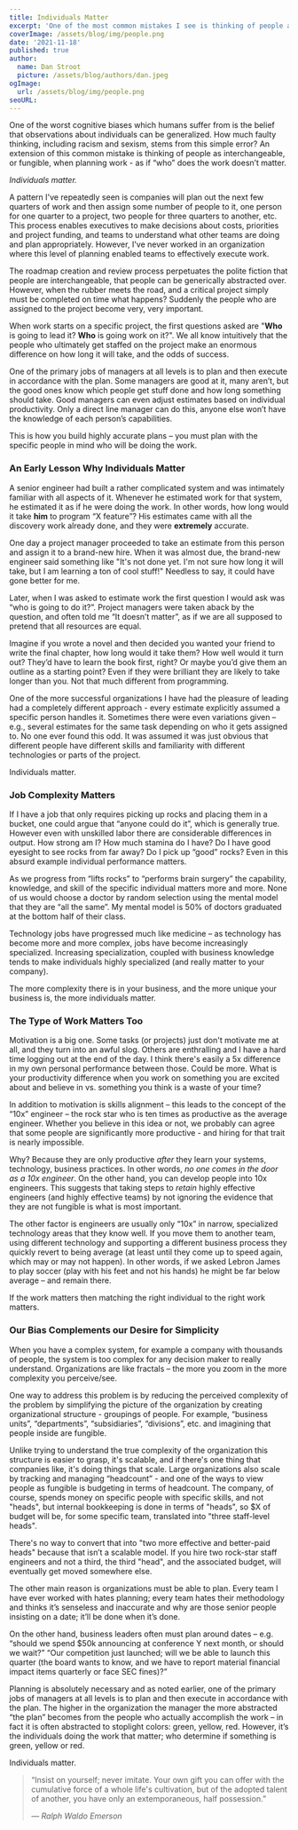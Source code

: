 ```yaml
---
title: Individuals Matter
excerpt: 'One of the most common mistakes I see is thinking of people as interchangeable, as if “who” doesn’t matter. Companies will plan out the next few quarters of work and then assign some number of people to it, one person for one quarter to a project, two people for three quarters to another, etc. The roadmap creation and review process perpetuates the polite fiction that people are interchangeable, that people can be generically abstracted over.'
coverImage: /assets/blog/img/people.png
date: '2021-11-18'
published: true
author:
  name: Dan Stroot
  picture: /assets/blog/authors/dan.jpeg
ogImage:
  url: /assets/blog/img/people.png
seoURL:
---
```


One of the worst cognitive biases which humans suffer from is the belief that observations about individuals can be generalized. How much faulty thinking, including racism and sexism, stems from this simple error? An extension of this common mistake is thinking of people as interchangeable, or fungible, when planning work - as if “who” does the work doesn’t matter.

_Individuals matter._

A pattern I've repeatedly seen is companies will plan out the next few quarters of work and then assign some number of people to it, one person for one quarter to a project, two people for three quarters to another, etc. This process enables executives to make decisions about costs, priorities and project funding, and teams to understand what other teams are doing and plan appropriately. However, I've never worked in an organization where this level of planning enabled teams to effectively execute work.

The roadmap creation and review process perpetuates the polite fiction that people are interchangeable, that people can be generically abstracted over. However, when the rubber meets the road, and a critical project simply must be completed on time what happens? Suddenly the people who are assigned to the project become very, very important.

When work starts on a specific project, the first questions asked are "**Who** is going to lead it? **Who** is going work on it?". We all know intuitively that the people who ultimately get staffed on the project make an enormous difference on how long it will take, and the odds of success.

One of the primary jobs of managers at all levels is to plan and then execute in accordance with the plan. Some managers are good at it, many aren’t, but the good ones know which people get stuff done and how long something should take. Good managers can even adjust estimates based on individual productivity. Only a direct line manager can do this, anyone else won’t have the knowledge of each person’s capabilities.

This is how you build highly accurate plans – you must plan with the specific people in mind who will be doing the work.

### An Early Lesson Why Individuals Matter

A senior engineer had built a rather complicated system and was intimately familiar with all aspects of it. Whenever he estimated work for that system, he estimated it as if he were doing the work. In other words, how long would it take **him** to program “X feature”? His estimates came with all the discovery work already done, and they were **extremely** accurate.

One day a project manager proceeded to take an estimate from this person and assign it to a brand-new hire. When it was almost due, the brand-new engineer said something like "It's not done yet. I'm not sure how long it will take, but I am learning a ton of cool stuff!" Needless to say, it could have gone better for me.

Later, when I was asked to estimate work the first question I would ask was “who is going to do it?”. Project managers were taken aback by the question, and often told me “It doesn’t matter”, as if we are all supposed to pretend that all resources are equal.

Imagine if you wrote a novel and then decided you wanted your friend to write the final chapter, how long would it take them? How well would it turn out? They’d have to learn the book first, right? Or maybe you’d give them an outline as a starting point? Even if they were brilliant they are likely to take longer than you. Not that much different from programming.

One of the more successful organizations I have had the pleasure of leading had a completely different approach - every estimate explicitly assumed a specific person handles it. Sometimes there were even variations given – e.g., several estimates for the same task depending on who it gets assigned to. No one ever found this odd. It was assumed it was just obvious that different people have different skills and familiarity with different technologies or parts of the project.

Individuals matter.

### Job Complexity Matters

If I have a job that only requires picking up rocks and placing them in a bucket, one could argue that “anyone could do it”, which is generally true. However even with unskilled labor there are considerable differences in output. How strong am I? How much stamina do I have? Do I have good eyesight to see rocks from far away? Do I pick up “good” rocks? Even in this absurd example individual performance matters.

As we progress from “lifts rocks” to “performs brain surgery” the capability, knowledge, and skill of the specific individual matters more and more. None of us would choose a doctor by random selection using the mental model that they are “all the same”. My mental model is 50% of doctors graduated at the bottom half of their class.

Technology jobs have progressed much like medicine – as technology has become more and more complex, jobs have become increasingly specialized. Increasing specialization, coupled with business knowledge tends to make individuals highly specialized (and really matter to your company).

The more complexity there is in your business, and the more unique your business is, the more individuals matter.

### The Type of Work Matters Too

Motivation is a big one. Some tasks (or projects) just don't motivate me at all, and they turn into an awful slog. Others are enthralling and I have a hard time logging out at the end of the day. I think there's easily a 5x difference in my own personal performance between those. Could be more.  What is your productivity difference when you work on something you are excited about and believe in vs. something you think is a waste of your time?

In addition to motivation is skills alignment – this leads to the concept of the “10x” engineer – the rock star who is ten times as productive as the average engineer. Whether you believe in this idea or not, we probably can agree that some people are significantly more productive - and hiring for that trait is nearly impossible.

Why? Because they are only productive _after_ they learn your systems, technology, business practices. In other words, _no one comes in the door as a 10x engineer_. On the other hand, you can develop people into 10x engineers. This suggests that taking steps to _retain_ highly effective engineers (and highly effective teams) by not ignoring the evidence that they are not fungible is what is most important.

The other factor is engineers are usually only “10x” in narrow, specialized technology areas that they know well. If you move them to another team, using different technology and supporting a different business process they quickly revert to being average (at least until they come up to speed again, which may or may not happen). In other words, if we asked Lebron James to play soccer (play with his feet and not his hands) he might be far below average – and remain there.

If the work matters then matching the right individual to the right work matters.

### Our Bias Complements our Desire for Simplicity

When you have a complex system, for example a company with thousands of people, the system is too complex for any decision maker to really understand. Organizations are like fractals – the more you zoom in the more complexity you perceive/see.

One way to address this problem is by reducing the perceived complexity of the problem by simplifying the picture of the organization by creating organizational structure - groupings of people. For example, “business units”, “departments”, “subsidiaries”, “divisions”, etc. and imagining that people inside are fungible.

Unlike trying to understand the true complexity of the organization this structure is easier to grasp, it's scalable, and if there's one thing that companies like, it's doing things that scale. Large organizations also scale by tracking and managing “headcount” - and one of the ways to view people as fungible is budgeting in terms of headcount. The company, of course, spends money on specific people with specific skills, and not "heads", but internal bookkeeping is done in terms of "heads", so $X of budget will be, for some specific team, translated into "three staff-level heads".

There's no way to convert that into "two more effective and better-paid heads" because that isn’t a scalable model. If you hire two rock-star staff engineers and not a third, the third "head", and the associated budget, will eventually get moved somewhere else.

The other main reason is organizations must be able to plan. Every team I have ever worked with hates planning; every team hates their methodology and thinks it’s senseless and inaccurate and why are those senior people insisting on a date; it’ll be done when it’s done.

On the other hand, business leaders often must plan around dates – e.g. “should we spend $50k announcing at conference Y next month, or should we wait?” “Our competition just launched; will we be able to launch this quarter (the board wants to know, and we have to report material financial impact items quarterly or face SEC fines)?”

Planning is absolutely necessary and as noted earlier, one of the primary jobs of managers at all levels is to plan and then execute in accordance with the plan. The higher in the organization the manager the more abstracted “the plan” becomes from the people who actually accomplish the work – in fact it is often abstracted to stoplight colors: green, yellow, red. However, it’s the individuals doing the work that matter; who determine if something is green, yellow or red.

Individuals matter.

> “Insist on yourself; never imitate. Your own gift you can offer with the cumulative force of a whole life's cultivation, but of the adopted talent of another, you have only an extemporaneous, half possession.”
>
> <cite>&mdash; Ralph Waldo Emerson</cite>
